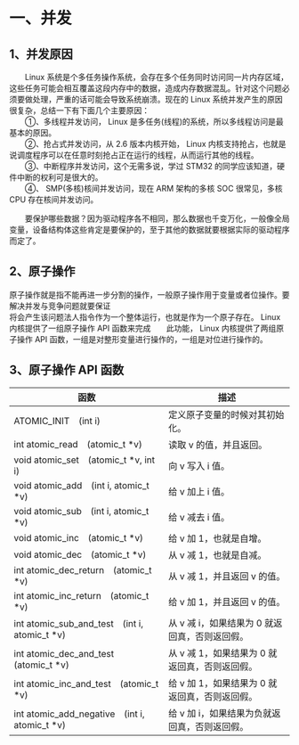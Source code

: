 # 一、并发
## 1、并发原因

&emsp;&emsp;Linux 系统是个多任务操作系统，会存在多个任务同时访问同一片内存区域，这些任务可能会相互覆盖这段内存中的数据，造成内存数据混乱。针对这个问题必须要做处理，严重的话可能会导致系统崩溃。现在的 Linux 系统并发产生的原因很复杂，总结一下有下面几个主要原因：  
&emsp;&emsp;①、多线程并发访问， Linux 是多任务(线程)的系统，所以多线程访问是最基本的原因。  
&emsp;&emsp;②、抢占式并发访问，从 2.6 版本内核开始， Linux 内核支持抢占，也就是说调度程序可以在任意时刻抢占正在运行的线程，从而运行其他的线程。  
&emsp;&emsp;③、中断程序并发访问，这个无需多说，学过 STM32 的同学应该知道，硬件中断的权利可是很大的。  
&emsp;&emsp;④、 SMP(多核)核间并发访问，现在 ARM 架构的多核 SOC 很常见，多核 CPU 存在核间并发访问。

&emsp;&emsp;要保护哪些数据？因为驱动程序各不相同，那么数据也千变万化，一般像全局变量，设备结构体这些肯定是要保护的，至于其他的数据就要根据实际的驱动程序而定了。

## 2、原子操作
原子操作就是指不能再进一步分割的操作，一般原子操作用于变量或者位操作。要解决并发与竞争问题就要保证  
将会产生该问题法人指令作为一个整体运行，也就是作为一个原子存在。 Linux 内核提供了一组原子操作 API 函数来完成&emsp;&emsp;此功能， Linux 内核提供了两组原子操作 API 函数，一组是对整形变量进行操作的，一组是对位进行操作的。

## 3、原子操作 API 函数

| 函数 | 描述 |
|------|------|
| ATOMIC_INIT&emsp;(int i) | 定义原子变量的时候对其初始化。 |
| int atomic_read&emsp;(atomic_t *v) | 读取 v 的值，并且返回。 |
| void atomic_set&emsp;(atomic_t *v, int i) | 向 v 写入 i 值。 |
| void atomic_add&emsp;(int i, atomic_t *v) | 给 v 加上 i 值。 |
| void atomic_sub&emsp;(int i, atomic_t *v) | 给 v 减去 i 值。 |
| void atomic_inc&emsp;(atomic_t *v) | 给 v 加 1，也就是自增。 |
| void atomic_dec&emsp;(atomic_t *v) | 从 v 减 1，也就是自减。 |
| int atomic_dec_return&emsp;(atomic_t *v) | 从 v 减 1，并且返回 v 的值。 |
| int atomic_inc_return&emsp;(atomic_t *v) | 给 v 加 1，并且返回 v 的值。 |
| int atomic_sub_and_test&emsp;(int i, atomic_t *v) | 从 v 减 i，如果结果为 0 就返回真，否则返回假。 |
| int atomic_dec_and_test&emsp;(atomic_t *v) | 从 v 减 1，如果结果为 0 就返回真，否则返回假。 |
| int atomic_inc_and_test&emsp;(atomic_t *v) | 给 v 加 1，如果结果为 0 就返回真，否则返回假。 |
| int atomic_add_negative&emsp;(int i, atomic_t *v) | 给 v 加 i，如果结果为负就返回真，否则返回假。 |


<!--stackedit_data:
eyJoaXN0b3J5IjpbLTY5MDQ3OTQwLDExNDQyNDA3NDhdfQ==
-->